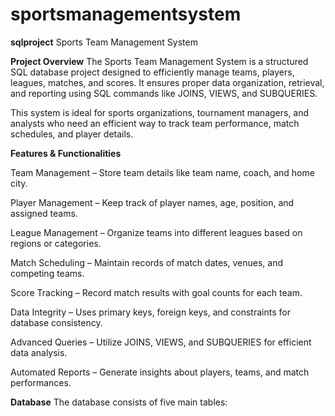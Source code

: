 # sportsmanagementsystem
**sqlproject**
Sports Team Management System

**Project Overview**
The Sports Team Management System is a structured SQL database project designed to efficiently manage teams, players, leagues, matches, and scores. It ensures proper data organization, retrieval, and reporting using SQL commands like JOINS, VIEWS, and SUBQUERIES.


This system is ideal for sports organizations, tournament managers, and analysts who need an efficient way to track team performance, match schedules, and player details.


**Features & Functionalities**

 Team Management – Store team details like team name, coach, and home city.
 
 Player Management – Keep track of player names, age, position, and assigned teams.
 
 League Management – Organize teams into different leagues based on regions or categories.
 
 Match Scheduling – Maintain records of match dates, venues, and competing teams.
 
 Score Tracking – Record match results with goal counts for each team.
 
 Data Integrity – Uses primary keys, foreign keys, and constraints for database consistency.
 
 Advanced Queries – Utilize JOINS, VIEWS, and SUBQUERIES for efficient data analysis.
 
 Automated Reports – Generate insights about players, teams, and match performances.
 

**Database** 
The database consists of five main tables:
